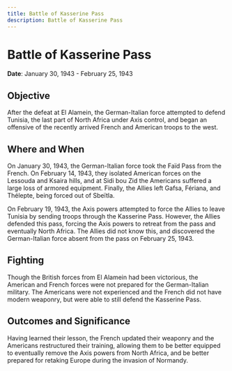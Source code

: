 ```yaml
---
title: Battle of Kasserine Pass
description: Battle of Kasserine Pass
---
```


# Battle of Kasserine Pass

**Date**: January 30, 1943 - February 25, 1943

## Objective

After the defeat at El Alamein, the German-Italian force attempted to defend Tunisia, the last part of North Africa under Axis control, and began an offensive of the recently arrived French and American troops to the west.

## Where and When

On January 30, 1943, the German-Italian force took the Faïd Pass from the French. On February 14, 1943, they isolated American forces on the Lessouda and Ksaira hills, and at Sidi bou Zid the Americans suffered a large loss of armored equipment. Finally, the Allies left Gafsa, Fériana, and Thélepte, being forced out of Sbeïtla.

On February 19, 1943, the Axis powers attempted to force the Allies to leave Tunisia by sending troops through the Kasserine Pass. However, the Allies defended this pass, forcing the Axis powers to retreat from the pass and eventually North Africa. The Allies did not know this, and discovered the German-Italian force absent from the pass on February 25, 1943.

## Fighting

Though the British forces from El Alamein had been victorious, the American and French forces were not prepared for the German-Italian military. The Americans were not experienced and the French did not have modern weaponry, but were able to still defend the Kasserine Pass.

## Outcomes and Significance

Having learned their lesson, the French updated their weaponry and the Americans restructured their training, allowing them to be better equipped to eventually remove the Axis powers from North Africa, and be better prepared for retaking Europe during the invasion of Normandy.
